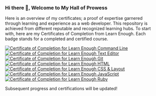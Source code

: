 ### Hi there 👋, Welcome to My Hall of Prowess 
Here is an overview of my certificates; a proof of expertise garnered through learning and experience as a web developer. 
This repository is achieved from different reputable and recognized learning hubs. 
To start with, here are my Certificates of Completion from Learn Enough. Each badge stands for a completed and certified course.

<a href="https://www.learnenough.com/certificates/tolasekelvin"><img src="https://www.learnenough.com/certificates/tolasekelvin/command-line-tutorial.svg" alt="Certificate of Completion for Learn Enough Command Line"></a><a href="https://www.learnenough.com/certificates/tolasekelvin"><img src="https://www.learnenough.com/certificates/tolasekelvin/text-editor-tutorial.svg" alt="Certificate of Completion for Learn Enough Text Editor"></a><a href="https://www.learnenough.com/certificates/tolasekelvin"><img src="https://www.learnenough.com/certificates/tolasekelvin/git-tutorial.svg" alt="Certificate of Completion for Learn Enough Git"></a><a href="https://www.learnenough.com/certificates/tolasekelvin"><img src="https://www.learnenough.com/certificates/tolasekelvin/html-tutorial.svg" alt="Certificate of Completion for Learn Enough HTML"></a><a href="https://www.learnenough.com/certificates/tolasekelvin"><img src="https://www.learnenough.com/certificates/tolasekelvin/css-and-layout-tutorial.svg" alt="Certificate of Completion for Learn Enough CSS &amp; Layout"></a><a href="https://www.learnenough.com/certificates/tolasekelvin"><img src="https://www.learnenough.com/certificates/tolasekelvin/javascript-tutorial.svg" alt="Certificate of Completion for Learn Enough JavaScript"></a><a href="https://www.learnenough.com/certificates/tolasekelvin"><img src="https://www.learnenough.com/certificates/tolasekelvin/ruby-tutorial.svg" alt="Certificate of Completion for Learn Enough Ruby"></a>

Subsequent progress and certifications will be updated!
